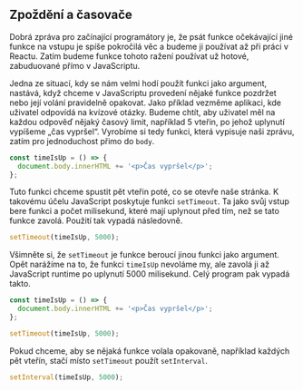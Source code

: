 ## Zpoždění a časovače

Dobrá zpráva pro začínající programátory je, že psát funkce očekávající jiné funkce na vstupu je spíše pokročilá věc a budeme ji používat až při práci v Reactu. Zatím budeme funkce tohoto ražení používat už hotové, zabuduované přímo v JavaScriptu.

Jedna ze situací, kdy se nám velmi hodí použít funkci jako argument, nastává, když chceme v JavaScriptu provedení nějaké funkce pozdržet nebo její volání pravidelně opakovat. Jako příklad vezměme aplikaci, kde uživatel odpovídá na kvízové otázky. Budeme chtít, aby uživatel měl na každou odpověď nějaký časový limit, například 5 vteřin, po jehož uplynutí vypíšeme „čas vypršel“. Vyrobíme si tedy funkci, která vypisuje naši zprávu, zatím pro jednoduchost přimo do `body`.

```js
const timeIsUp = () => {
  document.body.innerHTML += '<p>Čas vypršel</p>';
};
```

Tuto funkci chceme spustit pět vteřin poté, co se otevře naše stránka. K takovému účelu JavaScript poskytuje funkci `setTimeout`. Ta jako svůj vstup bere funkci a počet milisekund, které mají uplynout před tím, než se tato funkce zavolá. Použití tak vypadá následovně.

```js
setTimeout(timeIsUp, 5000);
```

Všimněte si, že `setTimeout` je funkce beroucí jinou funkci jako argument. Opět narážíme na to, že funkci `timeIsUp` nevoláme my, ale zavolá ji až JavaScript runtime po uplynutí 5000 milisekund. Celý program pak vypadá takto.

```js
const timeIsUp = () => {
  document.body.innerHTML += '<p>Čas vypršel</p>';
};

setTimeout(timeIsUp, 5000);
```

Pokud chceme, aby se nějaká funkce volala opakovaně, například každých pět vteřín, stačí místo `setTimeout` použít `setInterval`.

```js
setInterval(timeIsUp, 5000);
```
